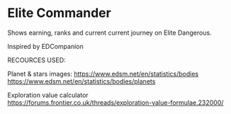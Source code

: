 # Elite Commander

Shows earning, ranks and current current journey on Elite Dangerous.

Inspired by EDCompanion

RECOURCES USED:

Planet & stars images:
  https://www.edsm.net/en/statistics/bodies
  https://www.edsm.net/en/statistics/bodies/planets
  
Exploration value calculator
  https://forums.frontier.co.uk/threads/exploration-value-formulae.232000/
